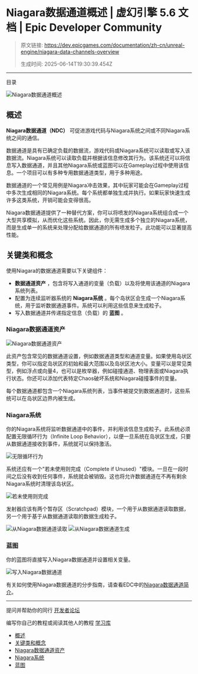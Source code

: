# Niagara数据通道概述 | 虚幻引擎 5.6 文档 | Epic Developer Community

> 原文链接: https://dev.epicgames.com/documentation/zh-cn/unreal-engine/niagara-data-channels-overview
> 
> 生成时间: 2025-06-14T19:30:39.454Z

---

目录

![Niagara数据通道概述](https://dev.epicgames.com/community/api/documentation/image/34e922ff-2033-480f-9fba-9439b58adc60?resizing_type=fill&width=1920&height=335)

## 概述

**Niagara数据通道（NDC）** 可促进游戏代码与Niagara系统之间或不同Niagara系统之间的通信。

数据通道是具有已确定负载的数据流，游戏代码或Niagara系统可以读取或写入该数据流。Niagara系统可以读取负载并根据该信息修改其行为。该系统还可以将信息写入数据通道，并且其他Niagara系统或蓝图可以在Gameplay过程中使用该信息。一个项目可以有多种专用数据通道类型，用于多种用途。

数据通道的一个常见用例是Niagara冲击效果，其中玩家可能会在Gameplay过程中多次生成相同的Niagara系统。每个系统都单独生成并执行。如果玩家快速生成许多这类系统，开销可能会变得很高。

Niagara数据通道提供了一种替代方案，你可以将喷发的Niagara系统组合成一个大型共享模拟，从而优化这些系统。因此，你无需生成多个独立的Niagara系统，而是生成单一的系统来处理分配给数据通道的所有喷发粒子。此功能可以显著提高性能。

## 关键类和概念

使用Niagara的数据通道需要以下关键组件：

-   **数据通道资产** ，包含将写入通道的变量（负载）以及将使用该通道的Niagara系统列表。
-   配置为连续监听器系统的 **Niagara系统** 。每个岛状区会生成一个Niagara系统，用于监听数据通道事件。系统可以利用这些信息来生成粒子。
-   写入数据通道并传递指定信息（负载）的 **蓝图** 。

### Niagara数据通道资产

![Niagara数据通道资产](https://d1iv7db44yhgxn.cloudfront.net/documentation/images/f5969d62-a5b5-4e9b-869a-4f993ef2065d/niagara-data-channels-1.png)

此资产包含常见的数据通道设置，例如数据通道类型和通道变量。如果使用岛状区类型，你可以指定岛状区的初始和最大范围以及岛状区池大小。变量可以是常见类型，例如浮点或向量4，也可以是枚举器，例如碰撞通道、物理表面或Niagara执行状态。你还可以添加代表特定Chaos破坏系统和Niagara碰撞事件的变量。

每个数据通道都包含一个Niagara系统列表，当事件被提交到数据通道时，这些系统可以在岛状区边界内被生成。

### Niagara系统

你的Niagara系统将监听数据通道中的事件，并利用该信息生成粒子。此系统必须配置无限循环行为（Infinite Loop Behavior），以便一旦系统在岛状区生成，只要从数据通道接收到事件，系统就可以保持激活。

![无限循环行为](https://d1iv7db44yhgxn.cloudfront.net/documentation/images/5bb57fa8-ebab-44da-802b-17cc3bdb3531/niagara-data-channels-2.png)

系统还应有一个"若未使用则完成（Complete if Unused）"模块。一旦在一段时间之后没有收到任何事件，系统就会被销毁。这也将允许数据通道在不再有剩余Niagara系统时清理该岛状区。

![若未使用则完成](https://d1iv7db44yhgxn.cloudfront.net/documentation/images/763ebdb3-87d5-42dc-aae3-8a99dbc4c455/niagara-data-channels-3.png)

发射器应该有两个暂存区（Scratchpad）模块，一个用于从数据通道读取数据，另一个用于基于从数据通道读取的数据生成粒子。

![从Niagara数据通道读取](https://d1iv7db44yhgxn.cloudfront.net/documentation/images/c75c2786-2be5-4628-9a19-35c0d04313a1/niagara-data-channels-4.png) ![从Niagara数据通道生成](https://d1iv7db44yhgxn.cloudfront.net/documentation/images/afefde65-f91d-439b-a52d-2065fd5da86c/niagara-data-channels-5.png)

### 蓝图

你的蓝图将直接写入Niagara数据通道并设置相关变量。

![写入Niagara数据通道](https://d1iv7db44yhgxn.cloudfront.net/documentation/images/bf9cd7bc-3c02-434c-b294-c759a585465a/niagara-data-channels-6.png)

有关如何使用Niagara数据通道的分步指南，请查看EDC中的[Niagara数据通道简介](https://dev.epicgames.com/community/learning/tutorials/OpJ8/unreal-engine-niagara-data-channels-5-4-update)。

* * *

提问并帮助你的同行 [开发者论坛](https://forums.unrealengine.com/categories?tag=unreal-engine)

编写你自己的教程或阅读其他人的教程 [学习库](https://dev.epicgames.com/community/unreal-engine/learning)

-   [概述](/documentation/zh-cn/unreal-engine/niagara-data-channels-overview#%E6%A6%82%E8%BF%B0)
-   [关键类和概念](/documentation/zh-cn/unreal-engine/niagara-data-channels-overview#%E5%85%B3%E9%94%AE%E7%B1%BB%E5%92%8C%E6%A6%82%E5%BF%B5)
-   [Niagara数据通道资产](/documentation/zh-cn/unreal-engine/niagara-data-channels-overview#niagara%E6%95%B0%E6%8D%AE%E9%80%9A%E9%81%93%E8%B5%84%E4%BA%A7)
-   [Niagara系统](/documentation/zh-cn/unreal-engine/niagara-data-channels-overview#niagara%E7%B3%BB%E7%BB%9F)
-   [蓝图](/documentation/zh-cn/unreal-engine/niagara-data-channels-overview#%E8%93%9D%E5%9B%BE)